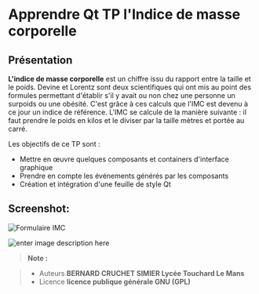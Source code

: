 ﻿Apprendre Qt   TP l'Indice de masse corporelle
================
Présentation
----
**L'indice de masse corporelle** est un chiffre issu du rapport entre la taille et le poids. Devine et Lorentz sont deux scientifiques qui ont mis au point des formules permettant d'établir s'il y avait ou non chez une personne un surpoids ou une obésité. C'est grâce à ces calculs que l'IMC est devenu à ce jour un indice de référence.  L'IMC se calcule de la manière suivante : il faut prendre le poids en kilos et le diviser par la taille mètres et portée au carré.

Les objectifs de ce TP sont :

 - Mettre en œuvre quelques composants et containers d'interface graphique
 - Prendre en compte les événements générés par les composants
 - Création et intégration d'une feuille de style Qt  


Screenshot:
----
![Formulaire IMC](https://lh3.googleusercontent.com/-a_4IxKnxkp8/WfCwM9g8KbI/AAAAAAAANCU/wwMOlKYJw6ghiYRqs_TT5CfbTegj_f7XACLcBGAs/s0/Capture1.PNG "Screenshot")

![enter image description here](https://lh3.googleusercontent.com/-7c4GGncEH_c/WfCwk3IjDfI/AAAAAAAANCc/rM8mpiVAZwQSs_euwrToHCf4HDaQBYbTgCLcBGAs/s0/Capture2.PNG "Resultats")
> **Note :**

> - Auteurs **BERNARD CRUCHET SIMIER Lycée Touchard Le Mans**
> - Licence  **licence publique générale GNU (GPL)**